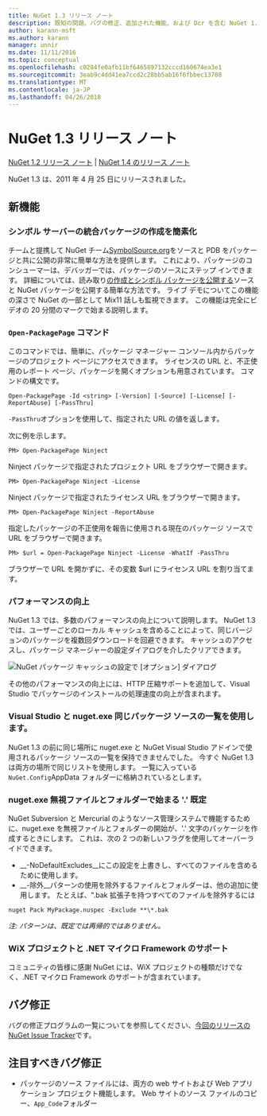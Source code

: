 ```yaml
---
title: NuGet 1.3 リリース ノート
description: 既知の問題、バグの修正、追加された機能、および Dcr を含む NuGet 1.3 リリース ノートです。
author: karann-msft
ms.author: karann
manager: unnir
ms.date: 11/11/2016
ms.topic: conceptual
ms.openlocfilehash: c0284fe0afb11bf6465897132cccd160674ea3e1
ms.sourcegitcommit: 3eab9c4dd41ea7ccd2c28bb5ab16f6fbbec13708
ms.translationtype: MT
ms.contentlocale: ja-JP
ms.lasthandoff: 04/26/2018
---
```

# <a name="nuget-13-release-notes"></a>NuGet 1.3 リリース ノート

[NuGet 1.2 リリース ノート](../release-notes/nuget-1.2.md) | [NuGet 1.4 のリリース ノート](../release-notes/nuget-1.4.md)

NuGet 1.3 は、2011 年 4 月 25 日にリリースされました。

## <a name="new-features"></a>新機能

### <a name="streamlined-package-creation-with-symbol-server-integration"></a>シンボル サーバーの統合パッケージの作成を簡素化

チームと提携して NuGet チーム[SymbolSource.org](http://www.symbolsource.org/)をソースと PDB をパッケージと共に公開の非常に簡単な方法を提供します。 これにより、パッケージのコンシューマーは、デバッガーでは、パッケージのソースにステップ インできます。 詳細については、読み取り[の作成とシンボル パッケージを公開する](../create-packages/symbol-packages.md)ソースと NuGet パッケージを公開する簡単な方法です。 ライブ デモについてこの機能の深さで NuGet の一部として Mix11 話しも監視できます。 この機能は完全にビデオの 20 分間のマークで始まる説明します。

### <a name="open-packagepage-command"></a>`Open-PackagePage` コマンド

このコマンドでは、簡単に、パッケージ マネージャー コンソール内からパッケージのプロジェクト ページにアクセスできます。 ライセンスの URL と、不正使用のレポート ページ、パッケージを開くオプションも用意されています。
コマンドの構文です。

    Open-PackagePage -Id <string> [-Version] [-Source] [-License] [-ReportAbuse] [-PassThru]

`-PassThru`オプションを使用して、指定された URL の値を返します。

次に例を示します。

    PM> Open-PackagePage Ninject

Ninject パッケージで指定されたプロジェクト URL をブラウザーで開きます。

    PM> Open-PackagePage Ninject -License

Ninject パッケージで指定されたライセンス URL をブラウザーで開きます。

    PM> Open-PackagePage Ninject -ReportAbuse

指定したパッケージの不正使用を報告に使用される現在のパッケージ ソースで URL をブラウザーで開きます。

    PM> $url = Open-PackagePage Ninject -License -WhatIf -PassThru

ブラウザーで URL を開かずに、その変数 $url にライセンス URL を割り当てます。

### <a name="performance-improvements"></a>パフォーマンスの向上

NuGet 1.3 では、多数のパフォーマンスの向上について説明します。 NuGet 1.3 では、ユーザーごとのローカル キャッシュを含めることによって、同じバージョンのパッケージを複数回ダウンロードを回避できます。 キャッシュのアクセスし、パッケージ マネージャーの設定ダイアログを介したクリアできます。

![NuGet パッケージ キャッシュの設定で [オプション] ダイアログ](./media/nuget-options.png)

その他のパフォーマンスの向上には、HTTP 圧縮サポートを追加して、Visual Studio でパッケージのインストールの処理速度の向上が含まれます。

### <a name="visual-studio-and-nugetexe-uses-the-same-list-of-package-sources"></a>Visual Studio と nuget.exe 同じパッケージ ソースの一覧を使用します。

NuGet 1.3 の前に同じ場所に nuget.exe と NuGet Visual Studio アドインで使用されるパッケージ ソースの一覧を保持できませんでした。 今すぐ NuGet 1.3 は両方の場所で同じリストを使用します。 一覧に入っている`NuGet.Config`AppData フォルダーに格納されているとします。

### <a name="nugetexe-ignores-files-and-folders-that-start-with--by-default"></a>nuget.exe 無視ファイルとフォルダーで始まる '.' 既定

NuGet Subversion と Mercurial のようなソース管理システムで機能するために、nuget.exe を無視ファイルとフォルダーの開始が、'.' 文字のパッケージを作成するときにします。 これは、次の 2 つの新しいフラグを使用してオーバーライドできます。

* __-NoDefaultExcludes__にこの設定を上書きし、すべてのファイルを含めるために使用します。
* __-除外__パターンの使用を除外するファイルとフォルダーは、他の追加に使用します。 たとえば、".bak 拡張子を持つすべてのファイルを除外するには

```
nuget Pack MyPackage.nuspec -Exclude **\*.bak
```  

_注: パターンは、既定では再帰的ではありません。_

### <a name="support-for-wix-projects-and-the-net-micro-framework"></a>WiX プロジェクトと .NET マイクロ Framework のサポート

コミュニティの皆様に感謝 NuGet には、WiX プロジェクトの種類だけでなく、.NET マイクロ Framework のサポートが含まれています。

## <a name="bug-fixes"></a>バグ修正

バグの修正プログラムの一覧についてを参照してください、[今回のリリースの NuGet Issue Tracker](http://nuget.codeplex.com/workitem/list/advanced?keyword=&status=All&type=All&priority=All&release=NuGet%201.3&assignedTo=All&component=All&sortField=LastUpdatedDate&sortDirection=Descending&page=0)です。

## <a name="bug-fixes-worth-noting"></a>注目すべきバグ修正

* パッケージのソース ファイルには、両方の web サイトおよび Web アプリケーション プロジェクト機能します。
Web サイトのソース ファイルのコピー、`App_Code`フォルダー
